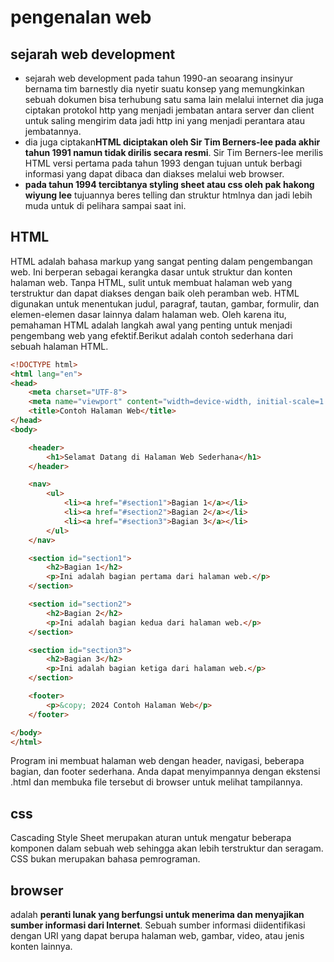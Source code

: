 
# pengenalan web
## sejarah web development 
-	sejarah web development pada tahun 1990-an seoarang insinyur bernama tim barnestly dia nyetir suatu konsep yang memungkinkan sebuah dokumen bisa terhubung satu sama lain melalui internet dia  juga ciptakan protokol http yang menjadi jembatan antara server dan client untuk saling mengirim data jadi http ini yang menjadi perantara atau jembatannya.
-  dia juga ciptakan**HTML diciptakan oleh Sir Tim Berners-lee pada akhir tahun 1991 namun tidak dirilis secara resmi**. Sir Tim Berners-lee merilis HTML versi pertama pada tahun 1993 dengan tujuan untuk berbagi informasi yang dapat dibaca dan diakses melalui web browser. 
- **pada tahun 1994 tercibtanya styling sheet atau css oleh pak hakong wiyung lee** tujuannya beres telling dan struktur htmlnya dan jadi lebih muda untuk di pelihara sampai saat ini.
 


## HTML

HTML adalah bahasa markup yang sangat penting dalam pengembangan web. Ini berperan sebagai kerangka dasar untuk struktur dan konten halaman web. Tanpa HTML, sulit untuk membuat halaman web yang terstruktur dan dapat diakses dengan baik oleh peramban web. HTML digunakan untuk menentukan judul, paragraf, tautan, gambar, formulir, dan elemen-elemen dasar lainnya dalam halaman web. Oleh karena itu, pemahaman HTML adalah langkah awal yang penting untuk menjadi pengembang web yang efektif.Berikut adalah contoh sederhana dari sebuah halaman HTML.

```html
<!DOCTYPE html>
<html lang="en">
<head>
    <meta charset="UTF-8">
    <meta name="viewport" content="width=device-width, initial-scale=1.0">
    <title>Contoh Halaman Web</title>
</head>
<body>

    <header>
        <h1>Selamat Datang di Halaman Web Sederhana</h1>
    </header>

    <nav>
        <ul>
            <li><a href="#section1">Bagian 1</a></li>
            <li><a href="#section2">Bagian 2</a></li>
            <li><a href="#section3">Bagian 3</a></li>
        </ul>
    </nav>

    <section id="section1">
        <h2>Bagian 1</h2>
        <p>Ini adalah bagian pertama dari halaman web.</p>
    </section>

    <section id="section2">
        <h2>Bagian 2</h2>
        <p>Ini adalah bagian kedua dari halaman web.</p>
    </section>

    <section id="section3">
        <h2>Bagian 3</h2>
        <p>Ini adalah bagian ketiga dari halaman web.</p>
    </section>

    <footer>
        <p>&copy; 2024 Contoh Halaman Web</p>
    </footer>

</body>
</html>

```
	  
Program ini membuat halaman web dengan header, navigasi, beberapa bagian, dan footer sederhana. Anda dapat menyimpannya dengan ekstensi .html dan membuka file tersebut di browser untuk melihat tampilannya.

## css
Cascading Style Sheet merupakan aturan untuk mengatur beberapa komponen dalam sebuah web sehingga akan lebih terstruktur dan seragam. CSS bukan merupakan bahasa pemrograman.

## browser
adalah **peranti lunak yang berfungsi untuk menerima dan menyajikan sumber informasi dari Internet**. Sebuah sumber informasi diidentifikasi dengan URI yang dapat berupa halaman web, gambar, video, atau jenis konten lainnya.